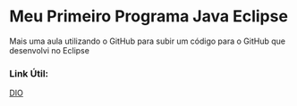 # Meu Primeiro Programa Java Eclipse
Mais uma aula utilizando o GitHub para subir um código para o GitHub que desenvolvi no Eclipse

### Link Útil:
[DIO](https://digitalinnovation.one/)
